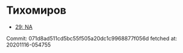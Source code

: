 # Тихомиров
- [29: NA](29.md)

Commit: 071d8ad511cd5bc55f505a20dc1c9968877f056d
 fetched at: 20201116-054755
